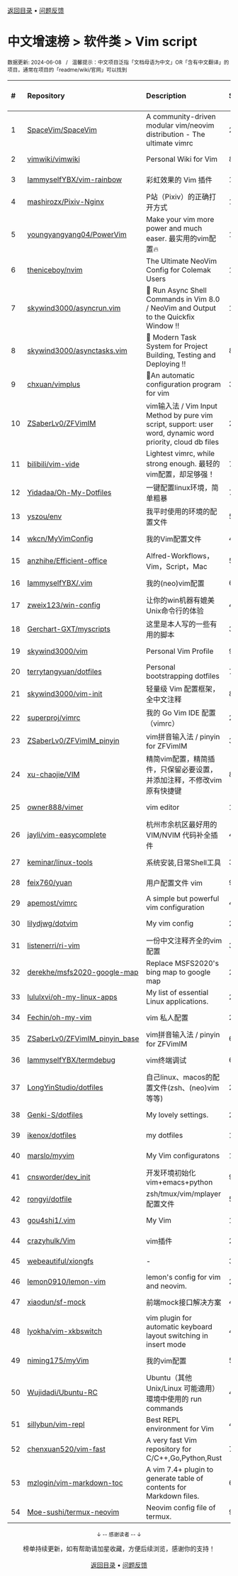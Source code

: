 <a href="https://github.com/GrowingGit/GitHub-Chinese-Top-Charts#github中文排行榜">返回目录</a> • <a href="/content/docs/feedback.md">问题反馈</a>

# 中文增速榜 > 软件类 > Vim script
<sub>数据更新: 2024-06-08&nbsp;&nbsp;&nbsp;/&nbsp;&nbsp;&nbsp;温馨提示：中文项目泛指「文档母语为中文」OR「含有中文翻译」的项目，通常在项目的「readme/wiki/官网」可以找到</sub>

|#|Repository|Description|Stars|Average daily growth|Updated|
|:-|:-|:-|:-|:-|:-|
|1|[SpaceVim/SpaceVim](https://github.com/SpaceVim/SpaceVim)|A community-driven modular vim/neovim distribution - The ultimate vimrc|20147|7|2024-06-02|
|2|[vimwiki/vimwiki](https://github.com/vimwiki/vimwiki)|Personal Wiki for Vim|8612|2|2024-05-27|
|3|[IammyselfYBX/vim-rainbow](https://github.com/IammyselfYBX/vim-rainbow)|彩虹效果的 Vim 插件|17|1|2024-05-15|
|4|[mashirozx/Pixiv-Nginx](https://github.com/mashirozx/Pixiv-Nginx)|P站（Pixiv）的正确打开方式|1697|1|2024-02-22|
|5|[youngyangyang04/PowerVim](https://github.com/youngyangyang04/PowerVim)|Make your vim more power and much easer. 最实用的vim配置🔥|1568|1|2024-05-08|
|6|[theniceboy/nvim](https://github.com/theniceboy/nvim)|The Ultimate NeoVim Config for Colemak Users|1960|1|2024-06-01|
|7|[skywind3000/asyncrun.vim](https://github.com/skywind3000/asyncrun.vim)|:rocket: Run Async Shell Commands in Vim 8.0 / NeoVim and Output to the Quickfix Window !!|1827|1|2024-05-22|
|8|[skywind3000/asynctasks.vim](https://github.com/skywind3000/asynctasks.vim)|:rocket: Modern Task System for Project Building, Testing and Deploying !!|890|1|2023-12-11|
|9|[chxuan/vimplus](https://github.com/chxuan/vimplus)|:rocket:An automatic configuration program for vim|3873|1|2024-06-05|
|10|[ZSaberLv0/ZFVimIM](https://github.com/ZSaberLv0/ZFVimIM)|vim输入法 / Vim Input Method by pure vim script, support: user word, dynamic word priority, cloud db files|201|0|2024-06-02|
|11|[bilibili/vim-vide](https://github.com/bilibili/vim-vide)|Lightest vimrc, while strong enough. 最轻的vim配置，却足够强！|785|0|2024-04-20|
|12|[Yidadaa/Oh-My-Dotfiles](https://github.com/Yidadaa/Oh-My-Dotfiles)|一键配置linux环境，简单粗暴|7|0|2024-01-12|
|13|[yszou/env](https://github.com/yszou/env)|我平时使用的环境的配置文件|5|0|2024-05-08|
|14|[wkcn/MyVimConfig](https://github.com/wkcn/MyVimConfig)|我的Vim配置文件|4|0|2024-01-16|
|15|[anzhihe/Efficient-office](https://github.com/anzhihe/Efficient-office)|Alfred-Workflows，Vim，Script，Mac|57|0|2024-02-20|
|16|[IammyselfYBX/.vim](https://github.com/IammyselfYBX/.vim)|我的(neo)vim配置|64|0|2024-05-23|
|17|[zweix123/win-config](https://github.com/zweix123/win-config)|让你的win机器有媲美Unix命令行的体验|4|0|2024-02-29|
|18|[Gerchart-GXT/myscripts](https://github.com/Gerchart-GXT/myscripts)|这里是本人写的一些有用的脚本|3|0|2024-01-08|
|19|[skywind3000/vim](https://github.com/skywind3000/vim)|Personal Vim Profile|900|0|2024-05-27|
|20|[terrytangyuan/dotfiles](https://github.com/terrytangyuan/dotfiles)|Personal bootstrapping dotfiles |7|0|2024-06-04|
|21|[skywind3000/vim-init](https://github.com/skywind3000/vim-init)|轻量级 Vim 配置框架，全中文注释|897|0|2024-05-22|
|22|[superproj/vimrc](https://github.com/superproj/vimrc)|我的 Go Vim IDE 配置（vimrc）|2|0|2024-01-31|
|23|[ZSaberLv0/ZFVimIM_pinyin](https://github.com/ZSaberLv0/ZFVimIM_pinyin)|vim拼音输入法 / pinyin for ZFVimIM|3|0|2024-01-12|
|24|[xu-chaojie/VIM](https://github.com/xu-chaojie/VIM)|精简vim配置，精简插件，只保留必要设置，并添加注释，不修改vim原有快捷键|8|0|2024-04-30|
|25|[owner888/vimer](https://github.com/owner888/vimer)|vim editor|11|0|2024-02-29|
|26|[jayli/vim-easycomplete](https://github.com/jayli/vim-easycomplete)|杭州市余杭区最好用的 VIM/NVIM 代码补全插件|404|0|2024-04-15|
|27|[keminar/linux-tools](https://github.com/keminar/linux-tools)|系统安装,日常Shell工具|3|0|2024-01-05|
|28|[feix760/yuan](https://github.com/feix760/yuan)|用户配置文件 vim|9|0|2023-12-20|
|29|[apemost/vimrc](https://github.com/apemost/vimrc)|A simple but powerful vim configuration|40|0|2024-05-21|
|30|[lilydjwg/dotvim](https://github.com/lilydjwg/dotvim)|My vim config|280|0|2024-05-24|
|31|[listenerri/ri-vim](https://github.com/listenerri/ri-vim)|一份中文注释齐全的vim配置|3|0|2024-05-25|
|32|[derekhe/msfs2020-google-map](https://github.com/derekhe/msfs2020-google-map)|Replace MSFS2020's bing map to google map|277|0|2024-04-21|
|33|[lululxvi/oh-my-linux-apps](https://github.com/lululxvi/oh-my-linux-apps)|My list of essential Linux applications.|22|0|2024-03-12|
|34|[Fechin/oh-my-vim](https://github.com/Fechin/oh-my-vim)|vim 私人配置|27|0|2024-01-31|
|35|[ZSaberLv0/ZFVimIM_pinyin_base](https://github.com/ZSaberLv0/ZFVimIM_pinyin_base)|vim拼音输入法 / pinyin for ZFVimIM|6|0|2024-02-22|
|36|[IammyselfYBX/termdebug](https://github.com/IammyselfYBX/termdebug)|vim终端调试|6|0|2024-05-13|
|37|[LongYinStudio/dotfiles](https://github.com/LongYinStudio/dotfiles)|自己linux、macos的配置文件(zsh、(neo)vim等等)|2|0|2024-03-17|
|38|[Genki-S/dotfiles](https://github.com/Genki-S/dotfiles)|My lovely settings.|23|0|2024-04-04|
|39|[ikenox/dotfiles](https://github.com/ikenox/dotfiles)|my dotfiles|11|0|2024-05-23|
|40|[marslo/myvim](https://github.com/marslo/myvim)|My Vim configuratons |15|0|2024-05-02|
|41|[cnsworder/dev_init](https://github.com/cnsworder/dev_init)|开发环境初始化 vim+emacs+python|9|0|2024-01-30|
|42|[rongyi/dotfile](https://github.com/rongyi/dotfile)|zsh/tmux/vim/mplayer配置文件|5|0|2024-02-26|
|43|[gou4shi1/.vim](https://github.com/gou4shi1/.vim)|My Vim|15|0|2024-04-09|
|44|[crazyhulk/Vim](https://github.com/crazyhulk/Vim)|vim插件|2|0|2024-06-07|
|45|[webeautiful/xiongfs](https://github.com/webeautiful/xiongfs)|-|3|0|2024-03-12|
|46|[lemon0910/lemon-vim](https://github.com/lemon0910/lemon-vim)|lemon's config for vim and neovim.|23|0|2024-05-31|
|47|[xiaodun/sf-mock](https://github.com/xiaodun/sf-mock)|前端mock接口解决方案|4|0|2024-01-05|
|48|[lyokha/vim-xkbswitch](https://github.com/lyokha/vim-xkbswitch)|vim plugin for automatic keyboard layout switching in insert mode|476|0|2024-03-12|
|49|[niming175/myVim](https://github.com/niming175/myVim)|我的vim配置|5|0|2024-05-08|
|50|[Wujidadi/Ubuntu-RC](https://github.com/Wujidadi/Ubuntu-RC)|Ubuntu（其他 Unix/Linux 可能適用）環境中使用的 run commands|4|0|2024-03-21|
|51|[sillybun/vim-repl](https://github.com/sillybun/vim-repl)|Best REPL environment for Vim|438|0|2024-01-16|
|52|[chenxuan520/vim-fast](https://github.com/chenxuan520/vim-fast)|A very fast Vim repository for C/C++,Go,Python,Rust|75|0|2024-05-09|
|53|[mzlogin/vim-markdown-toc](https://github.com/mzlogin/vim-markdown-toc)|A vim 7.4+ plugin to generate table of contents for Markdown files.|601|0|2024-04-15|
|54|[Moe-sushi/termux-neovim](https://github.com/Moe-sushi/termux-neovim)|Neovim config file of termux.|9|0|2024-01-23|

<div align="center">
    <p><sub>↓ -- 感谢读者 -- ↓</sub></p>
    榜单持续更新，如有帮助请加星收藏，方便后续浏览，感谢你的支持！
</div>

<br/>

<div align="center"><a href="https://github.com/GrowingGit/GitHub-Chinese-Top-Charts#github中文排行榜">返回目录</a> • <a href="/content/docs/feedback.md">问题反馈</a></div>
